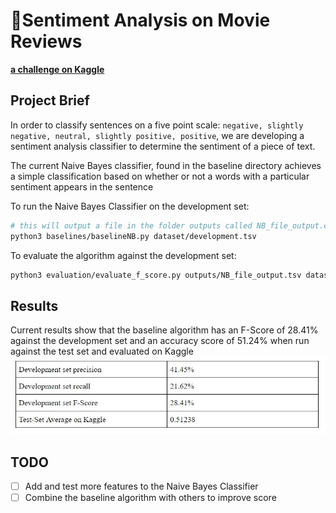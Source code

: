 # 🧮Sentiment Analysis on Movie Reviews

**[a challenge on Kaggle](https://www.kaggle.com/c/sentiment-analysis-on-movie-reviews)**

## Project Brief

In order to classify sentences on a five point scale: `negative, slightly negative, neutral, slightly positive, positive`, we are developing a sentiment analysis classifier to determine the sentiment of a piece of text.

The current Naive Bayes classifier, found in the baseline directory achieves a simple classification based on whether or not a words with a particular sentiment appears in the sentence

To run the Naive Bayes Classifier on the development set:

```bash
# this will output a file in the folder outputs called NB_file_output.csv
python3 baselines/baselineNB.py dataset/development.tsv
```

To evaluate the algorithm against the development set:

```bash
python3 evaluation/evaluate_f_score.py outputs/NB_file_output.tsv dataset/devanskey.tsv
```

## Results

Current results show that the baseline algorithm has an F-Score of 28.41% against the development set and an accuracy score of 51.24% when run against the test set and evaluated on Kaggle
![Naive Baseline results](evaluation/NaiveBayesBaselineResults.jpg)

## TODO

- [ ] Add and test more features to the Naive Bayes Classifier
- [ ] Combine the baseline algorithm with others to improve score
